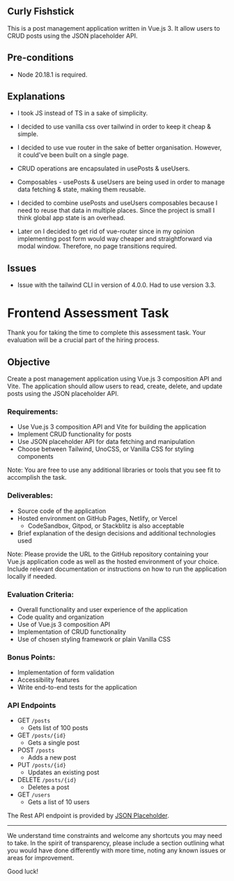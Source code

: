 ## Curly Fishstick

This is a post management application written in Vue.js 3. It allow users to CRUD posts using the JSON placeholder API.

## Pre-conditions

- Node 20.18.1 is required.

## Explanations

- I took JS instead of TS in a sake of simplicity.

- I decided to use vanilla css over tailwind in order to keep it cheap & simple.

- I decided to use vue router in the sake of better organisation. However, it could've been built on a single page.

- CRUD operations are encapsulated in usePosts & useUsers.

- Composables - usePosts & useUsers are being used in order to manage data fetching & state, making them reusable.

- I decided to combine usePosts and useUsers composables because I need to reuse that data in multiple places. Since the project is small I think global app state is an overhead.

- Later on I decided to get rid of vue-router since in my opinion implementing post form would way cheaper and straightforward via modal window. Therefore, no page transitions required.


## Issues

- Issue with the tailwind CLI in version of 4.0.0. Had to use version 3.3.


# Frontend Assessment Task

Thank you for taking the time to complete this assessment task. Your evaluation will be a crucial part of the hiring process.

## Objective

Create a post management application using Vue.js 3 composition API and Vite. The application should allow users to read, create, delete, and update posts using the JSON placeholder API.

### Requirements:

- Use Vue.js 3 composition API and Vite for building the application
- Implement CRUD functionality for posts
- Use JSON placeholder API for data fetching and manipulation
- Choose between Tailwind, UnoCSS, or Vanilla CSS for styling components

Note: You are free to use any additional libraries or tools that you see fit to accomplish the task.

### Deliverables:

- Source code of the application
- Hosted environment on GitHub Pages, Netlify, or Vercel
    - CodeSandbox, Gitpod, or Stackblitz is also acceptable
- Brief explanation of the design decisions and additional technologies used

Note: Please provide the URL to the GitHub repository containing your Vue.js application code as well as the hosted environment of your choice. Include relevant documentation or instructions on how to run the application locally if needed.

### Evaluation Criteria:

- Overall functionality and user experience of the application
- Code quality and organization
- Use of Vue.js 3 composition API
- Implementation of CRUD functionality
- Use of chosen styling framework or plain Vanilla CSS

### Bonus Points:

- Implementation of form validation
- Accessibility features
- Write end-to-end tests for the application

### API Endpoints

* GET `/posts`
	* Gets list of 100 posts
* GET `/posts/{id}`
	*  Gets a single post
* POST `/posts`
	* Adds a new post
* PUT `/posts/{id}`
	* Updates an existing post
* DELETE `/posts/{id}`
	* Deletes a post
* GET `/users`
	* Gets a list of 10 users 	

The Rest API endpoint is provided by [JSON Placeholder](https://jsonplaceholder.typicode.com/).

---

We understand time constraints and welcome any shortcuts you may need to take. In the spirit of transparency, please include a section outlining what you would have done differently with more time, noting any known issues or areas for improvement.

Good luck!
